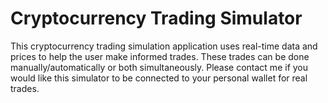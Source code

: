 # Cryptocurrency Trading Simulator
 This cryptocurrency trading simulation application uses real-time data and prices  to help the user make informed trades. These trades can be done manually/automatically or both simultaneously. Please contact me if you would like this simulator to be connected to your personal wallet for real trades.
